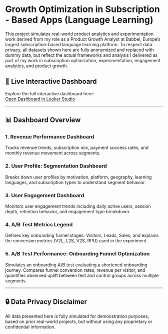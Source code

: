 # Growth Optimization in Subscription - Based Apps (Language Learning)

This project simulates real-world product analytics and experimentation work derived from my role as a Product Growth Analyst at Babbel, Europe’s largest subscription-based language learning platform. To respect data privacy, all datasets shown here are fully anonymized and replaced with dummy data, but reflect the actual frameworks and analysis I delivered as part of my work in subscription optimization, experimentation, engagement analytics, and product growth.

## 🔗 Live Interactive Dashboard

Explore the full interactive dashboard here:  
[Open Dashboard in Looker Studio](https://lookerstudio.google.com/u/0/reporting/77434553-6f14-4155-afe5-e278b942f177/page/p_bagccqqltd)

---

## 📊 Dashboard Overview

### 1. Revenue Performance Dashboard

Tracks revenue trends, subscription mix, payment success rates, and monthly revenue movement across segments.

### 2. User Profile: Segmentation Dashboard

Breaks down user profiles by motivation, platform, geography, learning languages, and subscription types to understand segment behavior.

### 3. User Engagement Dashboard

Monitors user engagement trends including daily active users, session depth, retention behavior, and engagement type breakdown.

### 4. A/B Test Metrics Legend

Defines key onboarding funnel stages: Visitors, Leads, Sales; and explains the conversion metrics (V2L, L2S, V2S, RPU) used in the experiment.

### 5. A/B Test Performance: Onboarding Funnel Optimization

Simulates an onboarding A/B test evaluating a shortened onboarding journey. Compares funnel conversion rates, revenue per visitor, and quantifies observed uplift between test and control groups across multiple segments.


---

## 🔒 Data Privacy Disclaimer

All data presented here is fully simulated for demonstration purposes, based on prior real-world projects, but without using any proprietary or confidential information.
